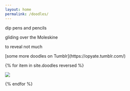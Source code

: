 ```yaml
---
layout: home
permalink: /doodles/
---
```

<div class="boxes">

<div class="box box2">

dip pens and pencils

gliding over the Moleskine

to reveal not much

</div>

<div class="box altbox" style="background: url('/assets/doodles/mad-murdoch.png') no-repeat center/cover;">
[some more doodles on Tumblr](https://opyate.tumblr.com/)
</div>

{% for item in site.doodles reversed %}

[![]({{item.thumbnail}})]({{item.url}})

{% endfor %}

</div>
